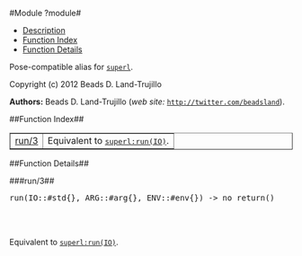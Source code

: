 

#Module ?module#

* [Description](#description)
* [Function Index](#index)
* [Function Details](#functions)


Pose-compatible alias for [`superl`](superl.md).

Copyright (c) 2012 Beads D. Land-Trujillo

__Authors:__ Beads D. Land-Trujillo (_web site:_ [`http://twitter.com/beadsland`](http://twitter.com/beadsland)).<a name="index"></a>

##Function Index##


<table width="100%" border="1" cellspacing="0" cellpadding="2" summary="function index"><tr><td valign="top"><a href="#run-3">run/3</a></td><td>Equivalent to <a href="superl.md#run-1"><tt>superl:run(IO)</tt></a>.</td></tr></table>


<a name="functions"></a>

##Function Details##

<a name="run-3"></a>

###run/3##


<pre>run(IO::#std{}, ARG::#arg{}, ENV::#env{}) -&gt; no_return()</pre>
<br></br>


Equivalent to [`superl:run(IO)`](superl.md#run-1).